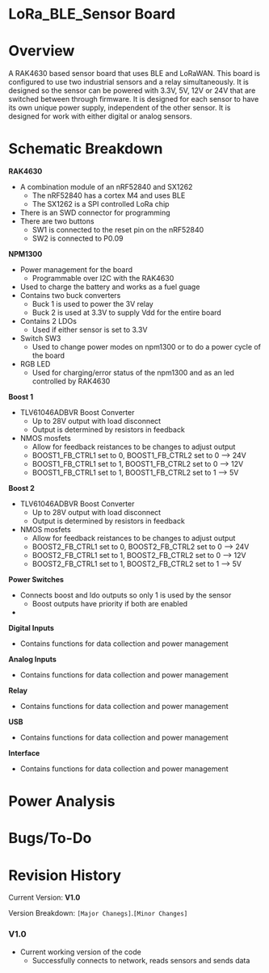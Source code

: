# LoRa_BLE_Sensor Board

# Overview
A RAK4630 based sensor board that uses BLE and LoRaWAN. This board is configured to use two industrial sensors and a relay simultaneously. 
It is designed so the sensor can be powered with 3.3V, 5V, 12V or 24V that are switched between through firmware. It is designed for each sensor to have its own unique 
power supply, independent of the other sensor. It is designed for work with either digital or analog sensors. 

# Schematic Breakdown
**RAK4630** 
- A combination module of an nRF52840 and SX1262
  * The nRF52840 has a cortex M4 and uses BLE
  * The SX1262 is a SPI controlled LoRa chip
- There is an SWD connector for programming
- There are two buttons
  * SW1 is connected to the reset pin on the nRF52840
  * SW2 is connected to P0.09

**NPM1300** 
 - Power management for the board
   * Programmable over I2C with the RAK4630
 - Used to charge the battery and works as a fuel guage
 - Contains two buck converters
   * Buck 1 is used to power the 3V relay
   * Buck 2 is used at 3.3V to supply Vdd for the entire board
- Contains 2 LDOs
  * Used if either sensor is set to 3.3V
- Switch SW3
  * Used to change power modes on npm1300 or to do a power cycle of the board
- RGB LED
  * Used for charging/error status of the npm1300 and as an led controlled by RAK4630

**Boost 1** 
- TLV61046ADBVR Boost Converter
  * Up to 28V output with load disconnect
  * Output is determined by resistors in feedback
- NMOS mosfets
  * Allow for feedback reistances to be changes to adjust output
  * BOOST1_FB_CTRL1 set to 0, BOOST1_FB_CTRL2 set to 0 --> 24V
  * BOOST1_FB_CTRL1 set to 1, BOOST1_FB_CTRL2 set to 0 --> 12V
  * BOOST1_FB_CTRL1 set to 1, BOOST1_FB_CTRL2 set to 1 --> 5V

**Boost 2** 
- TLV61046ADBVR Boost Converter
  * Up to 28V output with load disconnect
  * Output is determined by resistors in feedback
- NMOS mosfets
  * Allow for feedback reistances to be changes to adjust output
  * BOOST2_FB_CTRL1 set to 0, BOOST2_FB_CTRL2 set to 0 --> 24V
  * BOOST2_FB_CTRL1 set to 1, BOOST2_FB_CTRL2 set to 0 --> 12V
  * BOOST2_FB_CTRL1 set to 1, BOOST2_FB_CTRL2 set to 1 --> 5V

**Power Switches** 
- Connects boost and ldo outputs so only 1 is used by the sensor
  * Boost outputs have priority if both are enabled
- 
   
**Digital Inputs** 
 - Contains functions for data collection and power management

**Analog Inputs** 
 - Contains functions for data collection and power management


**Relay** 
 - Contains functions for data collection and power management

**USB** 
 - Contains functions for data collection and power management

**Interface** 
 - Contains functions for data collection and power management

# Power Analysis

# Bugs/To-Do

# Revision History
Current Version: **V1.0**

Version Breakdown: `[Major Chanegs]`.`[Minor Changes]`

### V1.0
- Current working version of the code
  * Successfully connects to network, reads sensors and sends data
